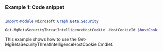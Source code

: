 ### Example 1: Code snippet

```powershell

Import-Module Microsoft.Graph.Beta.Security

Get-MgBetaSecurityThreatIntelligenceHostCookie -HostCookieId $hostCookieId

```
This example shows how to use the Get-MgBetaSecurityThreatIntelligenceHostCookie Cmdlet.

